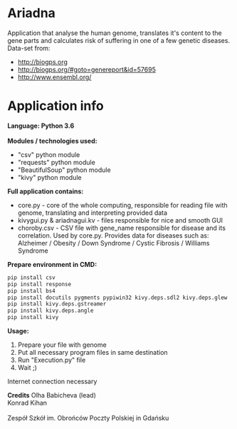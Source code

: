 # Ariadna
Application that analyse the human genome, translates it's content to the gene parts and calculates
risk of suffering in one of a few genetic diseases. <br>
Data-set from: <br> 
* http://biogps.org <br>
* http://biogps.org/#goto=genereport&id=57695 <br>
* http://www.ensembl.org/ <br>


# Application info
**Language: Python 3.6** <br> <br>
**Modules / technologies used:**
* "csv" python module
* "requests" python module
* "BeautifulSoup" python module
* "kivy" python module


**Full application contains:**<br>
* core.py - core of the whole computing, responsible for reading file with genome, translating and interpreting provided data <br>
* kivygui.py & ariadnagui.kv - files responsible for nice and smooth GUI
* choroby.csv - CSV file with gene_name responsible for disease and its correlation. Used by core.py. Provides data for 
diseases such as: <br>
Alzheimer / Obesity / Down Syndrome / Cystic Fibrosis / Williams Syndrome <br>

**Prepare environment in CMD:**
```cmd
pip install csv
pip install response
pip install bs4
pip install docutils pygments pypiwin32 kivy.deps.sdl2 kivy.deps.glew
pip install kivy.deps.gstreamer
pip install kivy.deps.angle
pip install kivy
```

**Usage:**
1. Prepare your file with genome
2. Put all necessary program files in same destination
3. Run "Execution.py" file
4. Wait ;) <br>

Internet connection necessary

**Credits** 
Olha Babicheva (lead) <br>
Konrad Kihan <br>
<br>
Zespół Szkół im. Obrońców Poczty Polskiej in Gdańsku
